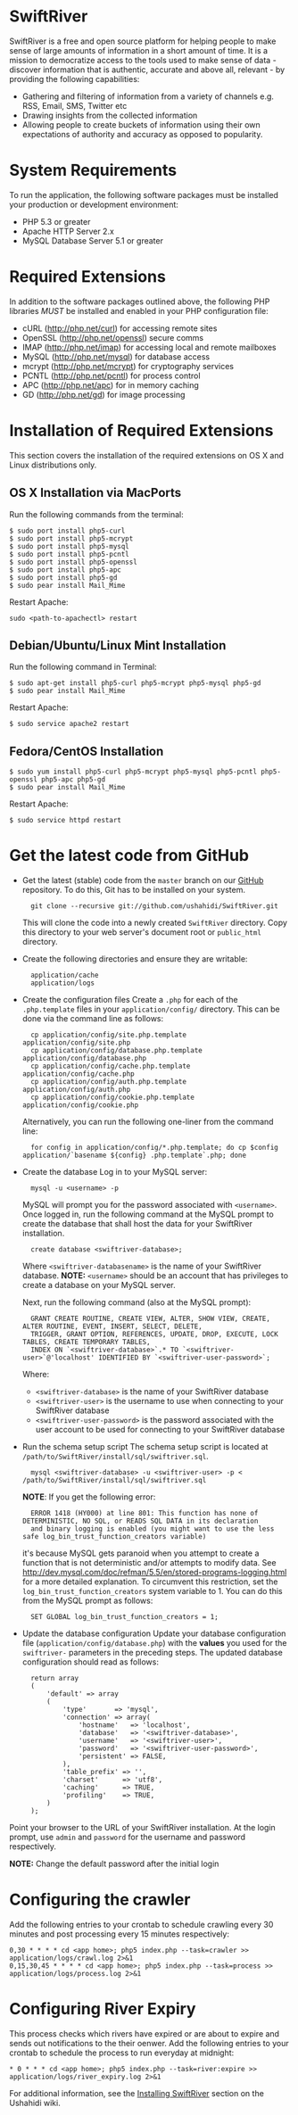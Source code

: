SwiftRiver
==========
SwiftRiver is a free and open source platform for helping people to make sense of large amounts of information in a short amount of time. It is a mission to democratize access to the tools used to make sense of data - discover information that is authentic, accurate and above all, relevant - by providing the following capabilities:

* Gathering and filtering of information from a variety of channels e.g. RSS, Email, SMS, Twitter etc
* Drawing insights from the collected information
* Allowing people to create buckets of information using their own expectations of authority and accuracy as opposed to popularity.

System Requirements
====================
To run the application, the following software packages must be installed your production 
or development environment:

 * PHP 5.3 or greater
 * Apache HTTP Server 2.x
 * MySQL Database Server 5.1 or greater

Required Extensions
===================
In addition to the software packages outlined above, the following PHP libraries *MUST* be installed and
enabled in your PHP configuration file:

 * cURL (http://php.net/curl) for accessing remote sites
 * OpenSSL (http://php.net/openssl) secure comms
 * IMAP (http://php.net/imap) for accessing local and remote mailboxes
 * MySQL (http://php.net/mysql) for database access
 * mcrypt (http://php.net/mcrypt) for cryptography services
 * PCNTL (http://php.net/pcntl) for process control
 * APC (http://php.net/apc) for in memory caching
 * GD (http://php.net/gd) for image processing


Installation of Required Extensions
===================================

This section covers the installation of the required extensions on OS X and Linux distributions only.

OS X Installation via MacPorts
------------------------------
Run the following commands from the terminal:

	$ sudo port install php5-curl
	$ sudo port install php5-mcrypt
	$ sudo port install php5-mysql
	$ sudo port install php5-pcntl
	$ sudo port install php5-openssl
	$ sudo port install php5-apc
	$ sudo port install php5-gd
	$ sudo pear install Mail_Mime

Restart Apache:

	sudo <path-to-apachectl> restart

Debian/Ubuntu/Linux Mint Installation
-------------------------------------

Run the following command in Terminal:

	$ sudo apt-get install php5-curl php5-mcrypt php5-mysql php5-gd
	$ sudo pear install Mail_Mime

Restart Apache:

	$ sudo service apache2 restart

Fedora/CentOS Installation
--------------------------

	$ sudo yum install php5-curl php5-mcrypt php5-mysql php5-pcntl php5-openssl php5-apc php5-gd
	$ sudo pear install Mail_Mime

Restart Apache:

	$ sudo service httpd restart


Get the latest code from GitHub
===============================
* Get the latest (stable) code from the `master` branch on our [GitHub](https://github.com/ushahidi/SwiftRiver) repository. To do this, Git has to be installed on your system.

		git clone --recursive git://github.com/ushahidi/SwiftRiver.git

	This will clone the code into a newly created `SwiftRiver` directory. Copy this directory to your web server's document root 
	or `public_html` directory.

* Create the following directories and ensure they are writable:

		application/cache
		application/logs

* Create the configuration files
	Create a `.php` for each of the `.php.template` files in your `application/config/` directory.
	This can be done via the command line as follows:

		cp application/config/site.php.template application/config/site.php
		cp application/config/database.php.template application/config/database.php
		cp application/config/cache.php.template application/config/cache.php
		cp application/config/auth.php.template application/config/auth.php
		cp application/config/cookie.php.template application/config/cookie.php

	Alternatively, you can run the following one-liner from the command line:

		for config in application/config/*.php.template; do cp $config application/`basename ${config} .php.template`.php; done

* Create the database
	Log in to your MySQL server:
	
		mysql -u <username> -p

	MySQL will prompt you for the password associated with `<username>`. Once logged in, run the following command at the MySQL
	prompt to create the database that shall host the data for your SwiftRiver installation.

		create database <swiftriver-database>;

	Where `<swiftriver-databasename>` is the name of your SwiftRiver database.
	__NOTE:__ `<username>` should be an account that has privileges to create a database on your MySQL server.

	Next, run the following command (also at the MySQL prompt):

		GRANT CREATE ROUTINE, CREATE VIEW, ALTER, SHOW VIEW, CREATE, ALTER ROUTINE, EVENT, INSERT, SELECT, DELETE,
		TRIGGER, GRANT OPTION, REFERENCES, UPDATE, DROP, EXECUTE, LOCK TABLES, CREATE TEMPORARY TABLES, 
		INDEX ON `<swiftriver-database>`.* TO `<swiftriver-user>`@'localhost' IDENTIFIED BY `<swiftriver-user-password>`;

	Where:
	- `<swiftriver-database>` is the name of your SwiftRiver database
	- `<swiftriver-user>` is the username to use when connecting to your SwiftRiver database
	- `<swiftriver-user-password>` is the password associated with the user account to be used for connecting to your SwiftRiver database

* Run the schema setup script
	The schema setup script is located at `/path/to/SwiftRiver/install/sql/swiftriver.sql`.

		mysql <swiftriver-database> -u <swiftriver-user> -p < /path/to/SwiftRiver/install/sql/swiftriver.sql

	__NOTE__: If you get the following error:

		ERROR 1418 (HY000) at line 801: This function has none of DETERMINISTIC, NO SQL, or READS SQL DATA in its declaration 
		and binary logging is enabled (you might want to use the less safe log_bin_trust_function_creators variable)

	it's because MySQL gets paranoid when you attempt to create a function that is not deterministic and/or attempts to modify data.
	See http://dev.mysql.com/doc/refman/5.5/en/stored-programs-logging.html for a more detailed explanation. 
	To circumvent this restriction, set the `log_bin_trust_function_creators` system variable to 1. You can do this from the MySQL prompt as follows:

		SET GLOBAL log_bin_trust_function_creators = 1;

* Update the database configuration
	Update your database configuration file (`application/config/database.php`) with the __values__ you used for the 
	`swiftriver-` parameters in the preceding steps. The updated database configuration should read as follows:

		return array
		(
			'default' => array
			(
				'type'       => 'mysql',
				'connection' => array(
					'hostname'   => 'localhost',
					'database'   => '<swiftriver-database>',
					'username'   => '<swiftriver-user>',
					'password'   => '<swiftriver-user-password>',
					'persistent' => FALSE,
				),
				'table_prefix' => '',
				'charset'      => 'utf8',
				'caching'      => TRUE,
				'profiling'    => TRUE,
			)
		);

Point your browser to the URL of your SwiftRiver installation. At the login prompt, use `admin` and `password` for
the username and password respectively. 

__NOTE:__ Change the default password after the initial login



Configuring the crawler
=======================
Add the following entries to your crontab to schedule crawling every 30 
minutes and post processing every 15 minutes respectively:

	0,30 * * * * cd <app home>; php5 index.php --task=crawler >> application/logs/crawl.log 2>&1
	0,15,30,45 * * * * cd <app home>; php5 index.php --task=process >> application/logs/process.log 2>&1


Configuring River Expiry
=============================

This process checks which rivers have expired or are about to expire and sends out notifications
to the their oenwer. Add the following entries to your crontab to schedule the process to run
everyday at midnight:

    * 0 * * * cd <app home>; php5 index.php --task=river:expire >> application/logs/river_expiry.log 2>&1


For additional information, see the [Installing SwiftRiver](https://wiki.ushahidi.com/display/WIKI/Installing+SwiftRiver) section on the Ushahidi wiki.
